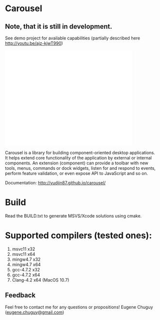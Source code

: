 Carousel
========

Note, that it is still in development. 
----------
See demo project for available capabilities (partially described here http://youtu.be/ajz-kjwT990)

<iframe width="420" height="315" src="//www.youtube.com/embed/ajz-kjwT990" frameborder="0" allowfullscreen></iframe>

Carousel is a library for building component-oriented desktop applications. It helps extend core functionality of the application by external or internal components. An extension (component) can provide a toolbar with new tools, menus, commands or dock widgets, listen for and respond to events, perform feature validation, or even expose API to JavaScript and so on.

Documentation: http://yudjin87.github.io/carousel/

Build
=====
Read the BUILD.txt to generate MSVS/Xcode solutions using cmake.

Supported compilers (tested ones):
==================================
<ol>
<li>
msvc11 x32 </li>
<li>
msvc11 x64 </li>
<li>
mingw4.7 x32 </li>
<li>
mingw4.7 x64 </li>
<li>
gcc-4.7.2 x32 </li>
<li>
gcc-4.7.2 x64 </li>
<li>
Clang-4.2 x64 (MacOS 10.7) </li>
</ol>

Feedback
----------
Feel free to contact me for any questions or propositions!
Eugene Chuguy (eugene.chuguy@gmail.com)

